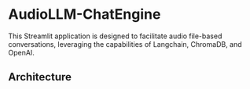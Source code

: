 # AudioLLM-ChatEngine
This Streamlit application is designed to facilitate audio file-based conversations, leveraging the capabilities of Langchain, ChromaDB, and OpenAI.

## Architecture
